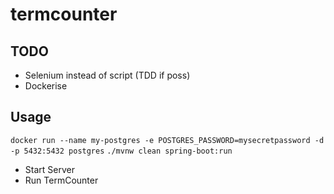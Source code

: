 # termcounter

## TODO
- Selenium instead of script (TDD if poss)
- Dockerise

## Usage

`docker run --name my-postgres -e POSTGRES_PASSWORD=mysecretpassword -d -p 5432:5432 postgres`
`./mvnw clean spring-boot:run`

- Start Server
- Run TermCounter
